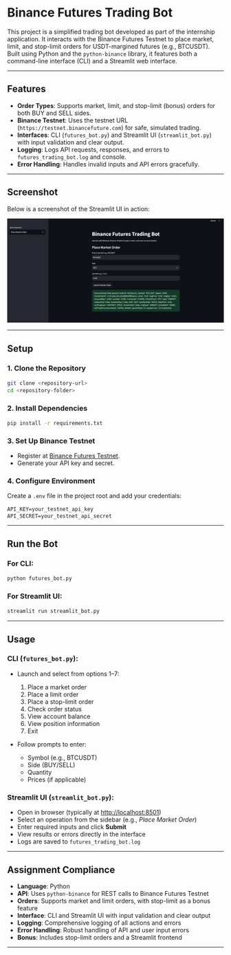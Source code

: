 # Binance Futures Trading Bot

This project is a simplified trading bot developed as part of the internship application. It interacts with the Binance Futures Testnet to place market, limit, and stop-limit orders for USDT-margined futures (e.g., BTCUSDT). Built using Python and the `python-binance` library, it features both a command-line interface (CLI) and a Streamlit web interface.

---

## Features

- **Order Types**: Supports market, limit, and stop-limit (bonus) orders for both BUY and SELL sides.  
- **Binance Testnet**: Uses the testnet URL (`https://testnet.binancefuture.com`) for safe, simulated trading.  
- **Interfaces**: CLI (`futures_bot.py`) and Streamlit UI (`streamlit_bot.py`) with input validation and clear output.  
- **Logging**: Logs API requests, responses, and errors to `futures_trading_bot.log` and console.  
- **Error Handling**: Handles invalid inputs and API errors gracefully.

---

## Screenshot

Below is a screenshot of the Streamlit UI in action:

![Streamlit UI](bot_ui.py.png)

---

## Setup

### 1. Clone the Repository

```bash
git clone <repository-url>
cd <repository-folder>
```

### 2. Install Dependencies

```bash
pip install -r requirements.txt
```

### 3. Set Up Binance Testnet

- Register at [Binance Futures Testnet](https://testnet.binancefuture.com).
- Generate your API key and secret.

### 4. Configure Environment

Create a `.env` file in the project root and add your credentials:

```env
API_KEY=your_testnet_api_key  
API_SECRET=your_testnet_api_secret
```

---

## Run the Bot

### For CLI:

```bash
python futures_bot.py
```

### For Streamlit UI:

```bash
streamlit run streamlit_bot.py
```

---

## Usage

### CLI (`futures_bot.py`):

- Launch and select from options 1–7:
  1. Place a market order  
  2. Place a limit order  
  3. Place a stop-limit order  
  4. Check order status  
  5. View account balance  
  6. View position information  
  7. Exit  

- Follow prompts to enter:
  - Symbol (e.g., BTCUSDT)  
  - Side (BUY/SELL)  
  - Quantity  
  - Prices (if applicable)

### Streamlit UI (`streamlit_bot.py`):

- Open in browser (typically at [http://localhost:8501](http://localhost:8501))  
- Select an operation from the sidebar (e.g., *Place Market Order*)  
- Enter required inputs and click **Submit**  
- View results or errors directly in the interface  
- Logs are saved to `futures_trading_bot.log`

---

## Assignment Compliance

- **Language**: Python  
- **API**: Uses `python-binance` for REST calls to Binance Futures Testnet  
- **Orders**: Supports market and limit orders, with stop-limit as a bonus feature  
- **Interface**: CLI and Streamlit UI with input validation and clear output  
- **Logging**: Comprehensive logging of all actions and errors  
- **Error Handling**: Robust handling of API and user input errors  
- **Bonus**: Includes stop-limit orders and a Streamlit frontend  

---
